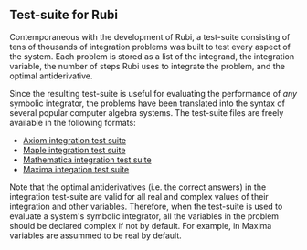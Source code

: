 ## Test-suite for Rubi

Contemporaneous with the development of Rubi, a test-suite consisting of tens of thousands of integration problems was built to test every aspect of the system. Each problem is stored as a list of the integrand, the integration variable, the number of steps Rubi uses to integrate the problem, and the optimal antiderivative. 

Since the resulting test-suite is useful for evaluating the performance of *any* symbolic integrator, the problems have been translated into the syntax of several popular computer algebra systems.  The test-suite files are freely available in the following formats:

- [Axiom integration test suite][1]
- [Maple integration test suite][2]
- [Mathematica integration test suite][3]
- [Maxima integation test suite][4]

[1]: http://www.apmaths.uwo.ca/~arich/IntegrationProblems/AxiomSyntaxFiles/AxiomSyntaxFiles.html
[2]: http://www.apmaths.uwo.ca/~arich/IntegrationProblems/MapleSyntaxFiles/MapleSyntaxFiles.html
[3]: http://www.apmaths.uwo.ca/~arich/IntegrationProblems/MathematicaSyntaxFiles/MathematicaSyntaxFiles.html
[4]: http://www.apmaths.uwo.ca/~arich/IntegrationProblems/MaximaSyntaxFiles/MaximaSyntaxFiles.html

Note that the optimal antiderivatives (i.e. the correct answers) in the integration test-suite are valid for all real and complex values of their integration and other variables.  Therefore, when the test-suite is used to evaluate a system's symbolic integrator, all the variables in the problem should be declared complex if not by default.  For example, in Maxima variables are assummed to be real by default. 
